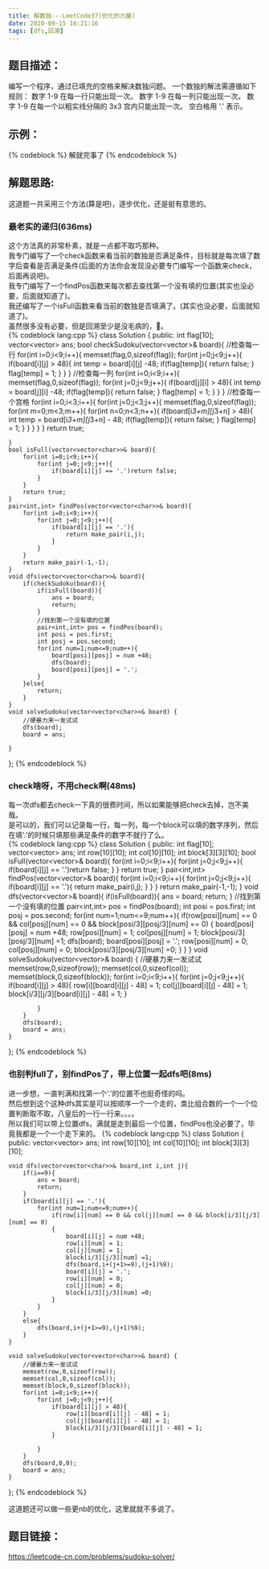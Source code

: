 ```yaml
---
title: 解数独---LeetCode37(优化的力量)
date: 2020-09-15 16:21:16
tags: [dfs,回溯]
---
```

## 题目描述：  
编写一个程序，通过已填充的空格来解决数独问题。
一个数独的解法需遵循如下规则：
数字 1-9 在每一行只能出现一次。
数字 1-9 在每一列只能出现一次。
数字 1-9 在每一个以粗实线分隔的 3x3 宫内只能出现一次。
空白格用 '.' 表示。

## 示例：   
{% codeblock %}
解就完事了
{% endcodeblock %}
<!-- more -->

## 解题思路:  
这道题一共采用三个方法(算是吧)，逐步优化，还是挺有意思的。  
### 最老实的递归(636ms)
这个方法真的非常朴素，就是一点都不取巧那种。   
我专门编写了一个check函数来看当前的数独是否满足条件，目标就是每次填了数字后查看是否满足条件(后面的方法你会发现没必要专门编写一个函数来check，后面再说吧)。  
我专门编写了一个findPos函数来每次都去查找第一个没有填的位置(其实也没必要，后面就知道了)。  
我还编写了一个isFull函数来看当前的数独是否填满了。(其实也没必要，后面就知道了)。  
虽然很多没有必要，但是回溯至少是没毛病的，💪。  
{% codeblock lang:cpp %}
class Solution {
public:
    int flag[10];
    vector<vector<char>> ans;
    bool checkSudoku(vector<vector<char>>& board){
        //检查每一行
        for(int i=0;i<9;i++){
            memset(flag,0,sizeof(flag));
            for(int j=0;j<9;j++){
                if(board[i][j] > 48){
                    int temp = board[i][j] -48;
                    if(flag[temp]){
                        return false;
                    }
                    flag[temp] = 1;
                }
            }
        }
        //检查每一列
        for(int i=0;i<9;i++){
            memset(flag,0,sizeof(flag));
            for(int j=0;j<9;j++){
                if(board[j][i] > 48){
                    int temp = board[j][i] -48;
                    if(flag[temp]){
                        return false;
                    }
                    flag[temp] = 1;
                }
            }
        }
        //检查每一个宫格
        for(int i=0;i<3;i++){
            for(int j=0;j<3;j++){
                memset(flag,0,sizeof(flag));
                for(int m=0;m<3;m++){
                    for(int n=0;n<3;n++){
                        if(board[i*3+m][j*3+n] > 48){
                            int temp = board[i*3+m][j*3+n] - 48;
                            if(flag[temp]){
                                return false;
                            }
                            flag[temp] = 1;
                        }
                    }
                }
            }
        }
        return true;

    }
    bool isFull(vector<vector<char>>& board){
        for(int i=0;i<9;i++){
            for(int j=0;j<9;j++){
                if(board[i][j] == '.')return false;
            }
        }
        return true;
    }
    pair<int,int> findPos(vector<vector<char>>& board){
        for(int i=0;i<9;i++){
            for(int j=0;j<9;j++){
                if(board[i][j] == '.'){
                    return make_pair(i,j);
                }
            }
        }
        return make_pair(-1,-1);
    }
    void dfs(vector<vector<char>>& board){
        if(checkSudoku(board)){
            if(isFull(board)){
                ans = board;
                return;
            }
            //找到第一个没有填的位置
            pair<int,int> pos = findPos(board);
            int posi = pos.first;
            int posj = pos.second;
            for(int num=1;num<=9;num++){
                board[posi][posj] = num +48;
                dfs(board);
                board[posi][posj] = '.';
            }
        }else{
            return;
        }
    }
    void solveSudoku(vector<vector<char>>& board) {
        //硬暴力来一发试试
        dfs(board);
        board = ans;
        
    }
};
{% endcodeblock %}

### check啥呀，不用check啊(48ms)
每一次dfs都去check一下真的很费时间，所以如果能够把check去掉，岂不美哉。  
是可以的，我们可以记录每一行，每一列，每一个block可以填的数字序列，然后在填'.'的时候只填那些满足条件的数字不就行了么。  
{% codeblock lang:cpp %}
class Solution {
public:
    int flag[10];
    vector<vector<char>> ans;
    int row[10][10];
    int col[10][10];
    int block[3][3][10];
    bool isFull(vector<vector<char>>& board){
        for(int i=0;i<9;i++){
            for(int j=0;j<9;j++){
                if(board[i][j] == '.')return false;
            }
        }
        return true;
    }
    pair<int,int> findPos(vector<vector<char>>& board){
        for(int i=0;i<9;i++){
            for(int j=0;j<9;j++){
                if(board[i][j] == '.'){
                    return make_pair(i,j);
                }
            }
        }
        return make_pair(-1,-1);
    }
    void dfs(vector<vector<char>>& board){
        if(isFull(board)){
            ans = board;
            return;
        }
        //找到第一个没有填的位置
        pair<int,int> pos = findPos(board);
        int posi = pos.first;
        int posj = pos.second;
        for(int num=1;num<=9;num++){
            if(row[posi][num] == 0 && col[posj][num] == 0 && block[posi/3][posj/3][num] == 0)
            {
                board[posi][posj] = num +48;
                row[posi][num] = 1;
                col[posj][num] = 1;
                block[posi/3][posj/3][num] =1;
                dfs(board);
                board[posi][posj] = '.';
                row[posi][num] = 0;
                col[posj][num] = 0;
                block[posi/3][posj/3][num] =0;
            } 
        }
    }
    void solveSudoku(vector<vector<char>>& board) {
        //硬暴力来一发试试
        memset(row,0,sizeof(row));
        memset(col,0,sizeof(col));
        memset(block,0,sizeof(block));
        for(int i=0;i<9;i++){
            for(int j=0;j<9;j++){
                if(board[i][j] > 48){
                    row[i][board[i][j] - 48] = 1;
                    col[j][board[i][j] - 48] = 1;
                    block[i/3][j/3][board[i][j] - 48] = 1;
                }
               
            }
        }
        dfs(board);
        board = ans; 
    }
};
{% endcodeblock %}

### 也别判full了，别findPos了，带上位置一起dfs吧(8ms)
进一步想，一直判满和找第一个'.'的位置不也挺奇怪的吗。  
然后想到这个这种dfs其实是可以按顺序一个一个走的，类比组合数的一个一个位置判断取不取，八皇后的一行一行来。。。。  
所以我们可以带上位置dfs，满就是走到最后一个位置，findPos也没必要了，毕竟我都是一个一个走下来的。
{% codeblock lang:cpp %}
class Solution {
public:
    vector<vector<char>> ans;
    int row[10][10];
    int col[10][10];
    int block[3][3][10];

    void dfs(vector<vector<char>>& board,int i,int j){
        if(i==9){
            ans = board;
            return;
        }
        if(board[i][j] == '.'){
            for(int num=1;num<=9;num++){
                if(row[i][num] == 0 && col[j][num] == 0 && block[i/3][j/3][num] == 0)
                {
                    board[i][j] = num +48;
                    row[i][num] = 1;
                    col[j][num] = 1;
                    block[i/3][j/3][num] =1;
                    dfs(board,i+(j+1>=9),(j+1)%9);
                    board[i][j] = '.';
                    row[i][num] = 0;
                    col[j][num] = 0;
                    block[i/3][j/3][num] =0;
                } 
            }
        }
        else{
            dfs(board,i+(j+1>=9),(j+1)%9);
        }
    }
   
    void solveSudoku(vector<vector<char>>& board) {
        //硬暴力来一发试试
        memset(row,0,sizeof(row));
        memset(col,0,sizeof(col));
        memset(block,0,sizeof(block));
        for(int i=0;i<9;i++){
            for(int j=0;j<9;j++){
                if(board[i][j] > 48){
                    row[i][board[i][j] - 48] = 1;
                    col[j][board[i][j] - 48] = 1;
                    block[i/3][j/3][board[i][j] - 48] = 1;
                }
               
            }
        }
        dfs(board,0,0);
        board = ans; 
    }
};
{% endcodeblock %}

这道题还可以做一些更nb的优化，这里就就不多说了。  

## 题目链接：  
https://leetcode-cn.com/problems/sudoku-solver/